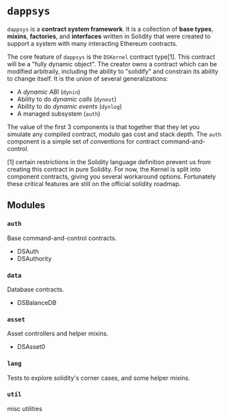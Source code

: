 `dappsys`
===

`dappsys` is a **contract system framework**. It is a collection of **base types**, **mixins**, **factories**, and **interfaces** written in Solidity that were created to support a system with many interacting Ethereum contracts.

The core feature of `dappsys` is the `DSKernel` contract type[1].
This contract will be a "fully dynamic object". The creator owns a contract which can be modified arbitraily, including the ability to "solidify" and constrain its ability to change itself. It is the union of several generalizations:

* A *dynamic ABI* (`dynin`)
* Ability to do *dynamic calls* (`dynout`)
* Ability to do *dynamic events* (`dynlog`)
* A managed subsystem (`auth`)

The value of the first 3 components is that together that they let you simulate any compiled contract, modulo gas cost and stack depth.
The `auth` component is a simple set of conventions for contract command-and-control.

[1] certain restrictions in the Solidity language definition prevent us from creating this contract in pure Solidity. For now, the Kernel is split into component contracts, giving you several workaround options. Fortunately these critical features are still on the official solidity roadmap.


Modules
---

### `auth`

Base command-and-control contracts. 

* DSAuth
* DSAuthority

### `data`

Database contracts.

* DSBalanceDB

### `asset`

Asset controllers and helper mixins.

* DSAsset0

### `lang`

Tests to explore solidity's corner cases, and some helper mixins.

### `util`

misc utilities
